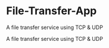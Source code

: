 # File-Transfer-App
A file transfer service using TCP &amp; UDP

A file transfer service using TCP & UDP
